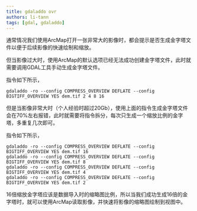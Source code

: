 ```yaml
---
title: gdaladdo ovr
authors: li-tann
tags: [gdal, gdaladdo]
---
```


通常情况我们使用ArcMap打开一张非常大的影像时，都会提示是否生成金字塔文件以便于后续影像的快速绘制和缩放。

但当影像过大时，使用ArcMap的默认选项已经无法成功创建金字塔文件，此时就需要调用GDAL工具手动生成金字塔文件。

指令如下所示，

```shell
gdaladdo -ro --config COMPRESS_OVERVIEW DEFLATE --config BIGTIFF_OVERVIEW YES dem.tif 2 4 8 16
```

但是当影像非常大时（个人经验时超过20Gb），使用上面的指令生成金字塔文件会在70%左右报错，此时就需要将指令拆分，每次只生成一个缩放比例的金字塔，多重复几次即可。

指令如下所示，

```shell
gdaladdo -ro --config COMPRESS_OVERVIEW DEFLATE --config BIGTIFF_OVERVIEW YES dem.tif 16
gdaladdo -ro --config COMPRESS_OVERVIEW DEFLATE --config BIGTIFF_OVERVIEW YES dem.tif 8
gdaladdo -ro --config COMPRESS_OVERVIEW DEFLATE --config BIGTIFF_OVERVIEW YES dem.tif 4
gdaladdo -ro --config COMPRESS_OVERVIEW DEFLATE --config BIGTIFF_OVERVIEW YES dem.tif 2
```

16倍缩放金字塔应该是数据导入时的缩略图比例，所以当我们成功生成16倍的金字塔时，就可以使用ArcMap读取影像，并快速将影像的缩略图绘制到视图中。
